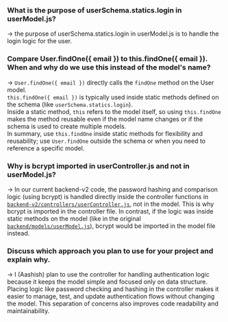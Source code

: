 ### What is the purpose of userSchema.statics.login in userModel.js?
 -> the purpose of userSchema.statics.login in userModel.js is to handle the login logic for the user.

### Compare User.findOne({ email }) to this.findOne({ email }). When and why do we use this instead of the model's name?
 ->  `User.findOne({ email })` directly calls the `findOne` method on the User model.  
`this.findOne({ email })` is typically used inside static methods defined on the schema (like `userSchema.statics.login`).  
Inside a static method, `this` refers to the model itself, so using `this.findOne` makes the method reusable even if the model name changes or if the schema is used to create multiple models.  
In summary, use `this.findOne` inside static methods for flexibility and reusability; use `User.findOne` outside the schema or when you need to reference a specific model.

### Why is bcrypt imported in userController.js and not in userModel.js?
-> In our current backend-v2 code, the password hashing and comparison logic (using bcrypt) is handled directly inside the controller functions in [`backend-v2/controllers/userController.js`](backend-v2/controllers/userController.js), not in the model. This is why bcrypt is imported in the controller file. In contrast, if the logic was inside static methods on the model (like in the original [`backend/models/userModel.js`](backend/models/userModel.js)), bcrypt would be imported in the model file instead.

### Discuss which approach you plan to use for your project and explain why.
-> I (Aashish) plan to use the controller for handling authentication logic because it keeps the model simple and focused only on data structure. Placing logic like password checking and hashing in the controller makes it easier to manage, test, and update authentication flows without changing the model. This separation of concerns also improves code readability and maintainability.